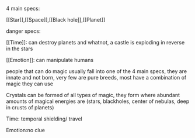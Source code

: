  4 main specs:

 [[Star]],[[Space]],[[Black hole]],[[Planet]]

 danger specs:

 [[Time]]: can destroy planets and whatnot, a castle is exploding in reverse in the stars

 [[Emotion]]: can manipulate humans

people that can do magic usually fall into one of the 4 main specs, they are innate and not born, very few are pure breeds, most have a combination of magic they can use

Crystals can be formed of all types of magic, they form where abundant amounts of magical energies are (stars, blackholes, center of nebulas, deep in crusts of planets)


 Time: temporal shielding/ travel

 Emotion:no clue